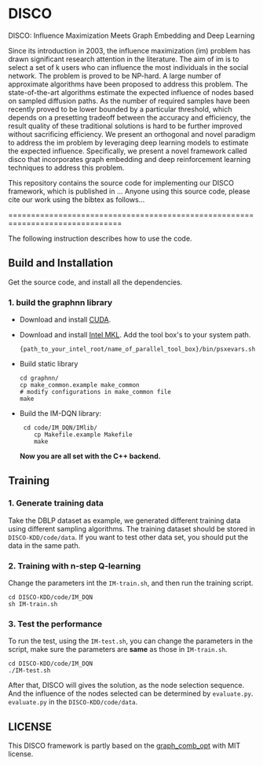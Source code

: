 # DISCO
DISCO: Influence Maximization Meets Graph Embedding and Deep Learning

Since its introduction in 2003, the influence maximization (im) problem
has drawn significant research attention in the literature. The
aim of im is to select a set of k users who can influence the most individuals
in the social network. The problem is proved to be NP-hard.
A large number of approximate algorithms have been proposed
to address this problem. The state-of-the-art algorithms estimate
the expected influence of nodes based on sampled diffusion paths.
As the number of required samples have been recently proved to
be lower bounded by a particular threshold, which depends on a
presetting tradeoff between the accuracy and efficiency, the result
quality of these traditional solutions is hard to be further improved
without sacrificing efficiency. We present an orthogonal
and novel paradigm to address the im problem by leveraging
deep learning models to estimate the expected influence. Specifically,
we present a novel framework called disco that incorporates
graph embedding and deep reinforcement learning techniques to
address this problem.

This repository contains the source code for implementing our DISCO framework, which is published in ... Anyone using this source code, please cite our work using the bibtex as follows...

===============================================================================

The following instruction describes how to use the code.

## Build and Installation

Get the source code, and install all the dependencies. 

### 1. build the graphnn library
- Download and install [CUDA]( https://developer.nvidia.com/cuda-toolkit).

- Download and install [Intel MKL](https://software.intel.com/en-us/mkl). Add the tool box's to your system path.

  ```
  {path_to_your_intel_root/name_of_parallel_tool_box}/bin/psxevars.sh
  ```

- Build static library

  ```
  cd graphnn/
  cp make_common.example make_common
  # modify configurations in make_common file
  make
  ```

- Build the IM-DQN library:

  ```
   cd code/IM_DQN/IMlib/
      cp Makefile.example Makefile
      make
  ```

  **Now you are all set with the C++ backend.** 


## Training

### 1. Generate training data

Take the DBLP dataset as example, we generated different training data using different sampling algorithms. The training dataset should be stored in `DISCO-KDD/code/data`. If you want to test other data set, you should put the data in the same path.

### 2. Training with n-step Q-learning

Change the parameters int the `IM-train.sh`, and then run the training script. 

```
cd DISCO-KDD/code/IM_DQN
sh IM-train.sh
```

### 3. Test the performance

To run the test, using the `IM-test.sh`, you can change the parameters in the script, make sure the parameters are **same** as those in `IM-train.sh`.

```
cd DISCO-KDD/code/IM_DQN
./IM-test.sh
```

After that, DISCO will gives the solution, as the node selection sequence. And the influence of the nodes selected can be determined by `evaluate.py`. `evaluate.py` in the `DISCO-KDD/code/data`.

## LICENSE
This DISCO framework is partly based on the [graph_comb_opt](https://github.com/Hanjun-Dai/graph_comb_opt) with MIT license.

